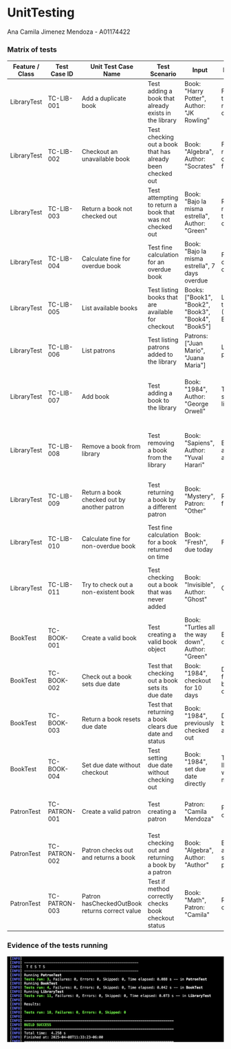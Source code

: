 # UnitTesting
Ana Camila Jimenez Mendoza - A01174422

### Matrix of tests

| Feature / Class    | Test Case ID    | Unit Test Case Name                         | Test Scenario                                          | Input                                      | Expected Outcome                                               | Remarks                                                                                     |
|--------------------|-----------------|---------------------------------------------|--------------------------------------------------------|--------------------------------------------|----------------------------------------------------------------|---------------------------------------------------------------------------------------------|
| LibraryTest        | TC-LIB-001      | Add a duplicate book                        | Test adding a book that already exists in the library  | Book: "Harry Potter", Author: "JK Rowling" | First add returns true, second add returns false due to duplication | Tests book uniqueness in the library                                                            |
| LibraryTest        | TC-LIB-002      | Checkout an unavailable book                | Test checking out a book that has already been checked out | Book: "Algebra", Author: "Socrates"        | First checkout returns true, second checkout returns false        | Simulates a book that was already checked out by a patron                                        |
| LibraryTest        | TC-LIB-003      | Return a book not checked out               | Test attempting to return a book that was not checked out | Book: "Bajo la misma estrella", Author: "Green" | Return operation returns false due to the book not being checked out | Verifies that non-checked-out books cannot be returned                                         |
| LibraryTest        | TC-LIB-004      | Calculate fine for overdue book             | Test fine calculation for an overdue book              | Book: "Bajo la misma estrella", 7 days overdue | Fine of 5.00 is calculated for overdue book                       | Simulates overdue fine calculation based on due date                                            |
| LibraryTest        | TC-LIB-005      | List available books                        | Test listing books that are available for checkout     | Books: ["Book1", "Book2", "Book3", "Book4", "Book5"] | List contains only the available books (Book1, Book2, Book3)     | Verifies the proper listing of available books after some are checked out                        |
| LibraryTest        | TC-LIB-006      | List patrons                                | Test listing patrons added to the library              | Patrons: ["Juan Mario", "Juana Maria"]    | List contains both patrons                                        | Ensures that patrons are properly added and listed                                               |
| LibraryTest        | TC-LIB-007      | Add book                                    | Test adding a book to the library                      | Book: "1984", Author: "George Orwell"     | The book is added successfully to the library                      | Checks that the book is properly added to the list of available books                           |
| LibraryTest        | TC-LIB-008      | Remove a book from library                  | Test removing a book from the library                  | Book: "Sapiens", Author: "Yuval Harari"   | Book is removed and not found in available list                   | Ensures that books can be successfully removed from the library                                 |
| LibraryTest        | TC-LIB-009      | Return a book checked out by another patron | Test returning a book by a different patron            | Book: "Mystery", Patron: "Other"           | Return operation fails                                           | Confirms that only the patron who checked out the book can return it                           |
| LibraryTest        | TC-LIB-010      | Calculate fine for non-overdue book         | Test fine calculation for a book returned on time      | Book: "Fresh", due today                   | Fine is 0.0                                                     | Verifies that no fine is calculated if the book is not overdue                                 |
| LibraryTest        | TC-LIB-011      | Try to check out a non-existent book        | Test checking out a book that was never added          | Book: "Invisible", Author: "Ghost"         | Checkout fails                                                   | Confirms that only existing books in the library can be checked out                            |
| BookTest           | TC-BOOK-001     | Create a valid book                         | Test creating a valid book object                      | Book: "Turtles all the way down", Author: "Green" | Book object is created successfully                               | Verifies the creation of a book object with valid attributes                                     |
| BookTest           | TC-BOOK-002     | Check out a book sets due date              | Test that checking out a book sets its due date        | Book: "1984", checkout for 10 days         | Due date is 10 days from current date, book is marked as checked out | Ensures correct internal state and due date logic                                                  |
| BookTest           | TC-BOOK-003     | Return a book resets due date               | Test that returning a book clears due date and status  | Book: "1984", previously checked out       | Due date is null, book is marked as available                    | Ensures return logic resets all relevant book data                                               |
| BookTest           | TC-BOOK-004     | Set due date without checkout               | Test setting due date without checking out             | Book: "1984", set due date directly        | Throws IllegalStateException with correct message                | Validates defensive programming to avoid invalid state                                           |
| PatronTest         | TC-PATRON-001   | Create a valid patron                       | Test creating a patron                                 | Patron: "Camila Mendoza"                   | Patron object is created successfully                              | Ensures that a patron is created properly with a name                                            |
| PatronTest         | TC-PATRON-002   | Patron checks out and returns a book        | Test checking out and returning a book by a patron     | Book: "Algebra", Author: "Author"         | Book is checked out and returned successfully by the patron        | Verifies that a patron can check out and return books correctly                                  |
| PatronTest         | TC-PATRON-003   | Patron hasCheckedOutBook returns correct value | Test if method correctly checks book checkout status | Book: "Math", Patron: "Camila"             | Returns false before checkout, true after                        | Confirms proper book-tracking per patron                                                          |


### Evidence of the tests running

![Tests running](./TestsRunning.png)

